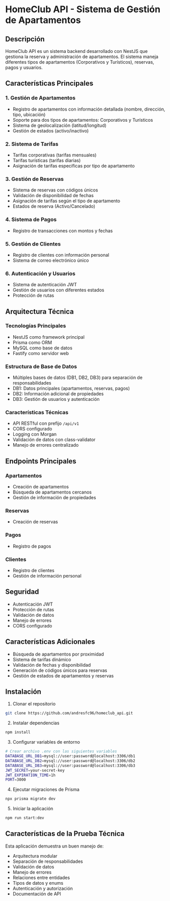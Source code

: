# HomeClub API - Sistema de Gestión de Apartamentos

## Descripción
HomeClub API es un sistema backend desarrollado con NestJS que gestiona la reserva y administración de apartamentos. El sistema maneja diferentes tipos de apartamentos (Corporativos y Turísticos), reservas, pagos y usuarios.

## Características Principales

### 1. Gestión de Apartamentos
- Registro de apartamentos con información detallada (nombre, dirección, tipo, ubicación)
- Soporte para dos tipos de apartamentos: Corporativos y Turísticos
- Sistema de geolocalización (latitud/longitud)
- Gestión de estados (activo/inactivo)

### 2. Sistema de Tarifas
- Tarifas corporativas (tarifas mensuales)
- Tarifas turísticas (tarifas diarias)
- Asignación de tarifas específicas por tipo de apartamento

### 3. Gestión de Reservas
- Sistema de reservas con códigos únicos
- Validación de disponibilidad de fechas
- Asignación de tarifas según el tipo de apartamento
- Estados de reserva (Activo/Cancelado)

### 4. Sistema de Pagos
- Registro de transacciones con montos y fechas

### 5. Gestión de Clientes
- Registro de clientes con información personal
- Sistema de correo electrónico único

### 6. Autenticación y Usuarios
- Sistema de autenticación JWT
- Gestión de usuarios con diferentes estados
- Protección de rutas

## Arquitectura Técnica

### Tecnologías Principales
- NestJS como framework principal
- Prisma como ORM
- MySQL como base de datos
- Fastify como servidor web

### Estructura de Base de Datos
- Múltiples bases de datos (DB1, DB2, DB3) para separación de responsabilidades
- DB1: Datos principales (apartamentos, reservas, pagos)
- DB2: Información adicional de propiedades
- DB3: Gestión de usuarios y autenticación

### Características Técnicas
- API RESTful con prefijo `/api/v1`
- CORS configurado
- Logging con Morgan
- Validación de datos con class-validator
- Manejo de errores centralizado

## Endpoints Principales

### Apartamentos
- Creación de apartamentos
- Búsqueda de apartamentos cercanos
- Gestión de información de propiedades

### Reservas
- Creación de reservas

### Pagos
- Registro de pagos

### Clientes
- Registro de clientes
- Gestión de información personal

## Seguridad
- Autenticación JWT
- Protección de rutas
- Validación de datos
- Manejo de errores
- CORS configurado

## Características Adicionales
- Búsqueda de apartamentos por proximidad
- Sistema de tarifas dinámico
- Validación de fechas y disponibilidad
- Generación de códigos únicos para reservas
- Gestión de estados de apartamentos y reservas

## Instalación

1. Clonar el repositorio
```bash
git clone https://github.com/andresfc96/homeclub_api.git
```

2. Instalar dependencias
```bash
npm install
```

3. Configurar variables de entorno
```bash
# Crear archivo .env con las siguientes variables
DATABASE_URL_DB1=mysql://user:password@localhost:3306/db1
DATABASE_URL_DB2=mysql://user:password@localhost:3306/db2
DATABASE_URL_DB3=mysql://user:password@localhost:3306/db3
JWT_SECRET=your-secret-key
JWT_EXPIRATION_TIME=1h
PORT=3000
```

4. Ejecutar migraciones de Prisma
```bash
npx prisma migrate dev
```

5. Iniciar la aplicación
```bash
npm run start:dev
```

## Características de la Prueba Técnica
Esta aplicación demuestra un buen manejo de:
- Arquitectura modular
- Separación de responsabilidades
- Validación de datos
- Manejo de errores
- Relaciones entre entidades
- Tipos de datos y enums
- Autenticación y autorización
- Documentación de API